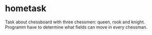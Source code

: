 hometask
========
Task about chessboard with three chessmen: queen, rook and knight.
Programm have to determine what fields can move in every chessman.
